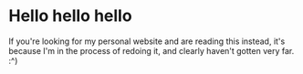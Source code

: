 # Hello hello hello
If you're looking for my personal website and are reading this instead, it's because I'm in the process of redoing it, and clearly haven't gotten very far. :^)

